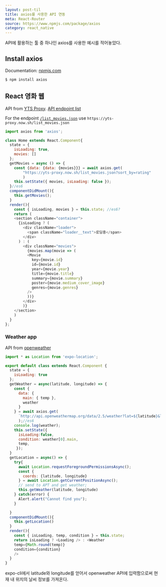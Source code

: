 ```yaml
---
layout: post-til
title: axios를 사용한 API 연동 
meta: React-Router
source: https://www.npmjs.com/package/axios
category: react_native
---
```

API에 활용하는 툴 중 하나인 axios를 사용한 예시를 적어놓았다. 

## Install axios
Documentation: [npmjs.com](https://www.npmjs.com/package/axios) 
```js
$ npm install axios
```

## React 영화 웹 
API from [YTS Proxy](https://github.com/serranoarevalo/yts-proxy). [API endpoint list](https://yts.mx/api)

For the endpoint [`/list_movies.json`](https://yts.mx/api#list_movies) use `https://yts-proxy.now.sh/list_movies.json`

```js
import axios from 'axios';

class Home extends React.Component{
  state = {
    isLoading: true,
    movies: []
  };
  getMovies = async () => {
    const {data: {data: {movies}}} = await axios.get(
        "https://yts-proxy.now.sh/list_movies.json?sort_by=rating"
        )
    this.setState({ movies, isLoading: false });
  }//es6
  componentDidMount(){
    this.getMovies();
  }
  render(){
    const { isLoading, movies } = this.state; //es6?
    return (
    <section className="container">
      {isLoading ? (
        <div className="loader">
          <span className="loader__text">로딩중</span>  
        </div>
      ) : (
        <div className="movies">
          {movies.map(movie => (
          <Movie
            key={movie.id}
            id={movie.id} 
            year={movie.year} 
            title={movie.title} 
            summary={movie.summary} 
            poster={movie.medium_cover_image} 
            genres={movie.genres} 
          />
          ))}
        </div>
        )}
    </section>
    )
  }
};
```

### Weather app
API from [openweather](https://openweathermap.org/api)
```js
import * as Location from 'expo-location';

export default class extends React.Component {
  state = {
    isLoading: true
  };
  getWeather = async(latitude, longitude) => {
    const { 
      data: {
        main: { temp },
        weather
      }  
    } = await axios.get(
      `http://api.openweathermap.org/data/2.5/weather?lat=${latitude}&lon=${longitude}&appid=${API_KEY}&units=metric`
      );//es6
    console.log(weather);
    this.setState({ 
      isLoading:false, 
      condition: weather[0].main,
      temp,
     });
  }
  getLocation = async() => {
    try{
      await Location.requestForegroundPermissionsAsync();
      const {
        coords: {latitude, longitude}
      } = await Location.getCurrentPositionAsync();
      // send to APT and get weather;
      this.getWeather(latitude, longitude)
    } catch(error) {
      Alert.alert("Cannot find you");
    }

  }
  componentDidMount(){
    this.getLocation()
  }
  render(){
    const { isLoading, temp, condition } = this.state;
    return isLoading ? <Loading /> : <Weather 
    temp={Math.round(temp)} 
    condition={condition}
    />
  }
}
```
expo-cli에서 latitude와 longitude를 얻어서 openweather API에 입력함으로써 현재 내 위치의 날씨 정보를 가져온다.
